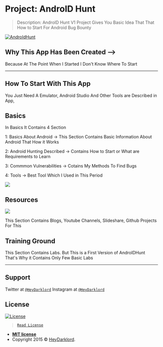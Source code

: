   # Project: AndroID Hunt 

> Description: AndroID Hunt V1 Project Gives You Basic Idea That That How to Start For Android Bug Bounty 


<a href="http://fvcproductions.com"><img src="https://raw.githubusercontent.com/heydarklord/AndroIDHunt/master/app/src/main/res/drawable-v24/splash.png?v=3&s=200" title="AndroIdHunt" alt="AndroIdHunt"></a>

## Why This App Has Been Created -->

Because At The Point When I Started I Don't Know Where To Start 

---
 ## How To Start With This App

You Just Need A Emulator, Android Studio And Other Tools are Described in App, 

 ## Basics
In Basics It Contains 4 Section  

1: Basics About Android -> This Section Contains Basic Information About Android That How it Works

2: Android Hunting Described -> Contains How to Start or What are Requirements to Learn

3: Commmon Vulnerabilities -> Cotains My Methods To Find Bugs

4: Tools -> Best Tool Which I Used in This Period 

![](https://media.giphy.com/media/mDZ5eiMlvEeioINTNI/giphy.gif)

## Resources

![](https://media.giphy.com/media/RJDd3sYC2Sjd8HKLrZ/giphy.gif)

This Section Contains Blogs, Youtube Channels, Slideshare, Github Projects For This

## Training Ground

This Section Contains Labs. But This is a First Version of AndroIDHunt That's Why it Contains Only Few Basic Labs



---

## Support

Twitter at <a href="http://twitter.com/heydarklord" target="_blank">`@HeyDarklord`</a>
Instagram at <a href="http://instagram.com/heydarklord" target="_blank">`@HeyDarklord`</a>


## License

[![License](http://img.shields.io/:license-mit-blue.svg?style=flat-square)](http://badges.mit-license.org)

> <a href="https://github.com/heydarklord/AndroIDHunt/blob/master/LICENSE" target="_blank">`Read License`</a>

- **[MIT license](http://opensource.org/licenses/mit-license.php)**
- Copyright 2015 © <a href="https://instagram.com/heydarklord" target="_blank">HeyDarklord</a>.
